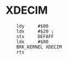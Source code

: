 # XDECIM

``` ca65
    ldy     #$00
    ldx     #$20 ;
    stx     DEFAFF
    ldx     #$00
    BRK_KERNEL XDECIM
    rts
```
